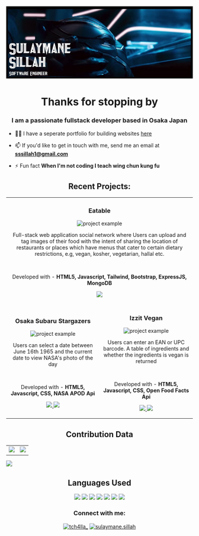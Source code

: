 # ![Header](https://github.com/Tch4lla/Tch4lla/blob/main/Github_Header.jpg)

<h1 align="center">Thanks for stopping by</h1>
<h3 align="center">I am a passionate fullstack developer based in Osaka Japan</h3>


- 👨‍💻 I have a seperate portfolio for building websites <a href="https://sulaymanesillah.netlify.app">here</a>

- 📫 If you'd like to get in touch with me, send me an email at **sssillah1@gmail.com**

- ⚡ Fun fact **When I'm not coding I teach wing chun kung fu**



<h2 align="center">Recent Projects:</h2>

<div align="center">
  <table>
    <tr>
      <td colspan="2">
          <h3 align="center">Eatable</h3>
          <p align="center">
            <img src="https://media.giphy.com/media/l17nTWw6bdRiIAK4Ez/giphy.gif" alt="project example" width="100%"/>
            <p align="center">
               Full-stack web application social network where Users can upload and tag images of their food with the intent of sharing the location of restaurants or places which have menus that cater to certain dietary restrictions, e.g, vegan, kosher, vegetarian, hallal etc. 
            </p>
          <br>
          <p align="center"> Developed with - <strong> HTML5, Javascript, Tailwind, Bootstrap, ExpressJS, MongoDB</strong><p>
            <p align="center">
              <a href="https://github.com/Tch4lla/Eatable/" target="_blank">
              <img src="https://img.shields.io/badge/Code-lightgrey?style=for-the-badge&logo=github"/>
              </a>  
            </p>
          </p>
        </td>
    </tr>
    <tr>
        <td width="50%">
          <h3 align="center">Osaka Subaru Stargazers</h3>
          <p align="center">
            <img src="https://media.giphy.com/media/RNxI88WtHRLGR7zDyP/giphy.gif" alt="project example" width="100%"/>
            <p align="center">
              Users can select a date between June 16th 1965 and the current date to view NASA's photo of the day
            </p>
          <br>
          <p align="center"> Developed with - <strong> HTML5, Javascript, CSS, NASA APOD Api</strong><p>
          <p align="center">
          <a href="https://github.com/Tch4lla/Osaka_Subaru" target="_blank">
          <img src="https://img.shields.io/badge/Code-lightgrey?style=for-the-badge&logo=github"/>
          </a>  
          <a href="https://osakasubaru.netlify.app/" target="_blank">
          <img src="https://img.shields.io/badge/-website-green?style=for-the-badge&color=005da8"/>
          </a>
          </p>
          </p>
        </td>
        <td width="50%">
          <h3 align="center">Izzit Vegan</h3>
          <p align="center">
            <a href"https://izzit.netlify.app/"><img src="https://media.giphy.com/media/eRGBx0qZUT00PrKfDT/giphy.gif" alt="project example"/></a>
            <p align="center">
             Users can enter an EAN or UPC barcode. A table of ingredients and whether the ingredients is vegan is returned
            </p>
            <br>
            <p align="center">Developed with - <strong> HTML5, Javascript, CSS, Open Food Facts Api</strong><p>
            <p align="center">
            <a href="https://github.com/Tch4lla/Izzit_vegan" target="_blank">
            <img src="https://img.shields.io/badge/Code-lightgrey?style=for-the-badge&logo=github"/>
            </a>  
            <a href="https://izzit.netlify.app/" target="_blank">
            <img src="https://img.shields.io/badge/-website-green?style=for-the-badge&color=005da8"/>
            </a>
            </p>
            </p>
        </td>
      </tr>
  </table>
</div>

  <!--Analytics & Data-->
<h2 align="center">Contribution Data</h2>
<div align="center">
<table>
<tr>
<td width="50%">
<img src="http://github-readme-streak-stats.herokuapp.com?user=Tch4lla&hide_border=true&background=FFFFFF00&fire=0AA9FF&currStreakLabel=0AA9FF&ring=006fc9&currStreakNum=00AEFF&sideNums=0AA9FF&sideLabels=0AA9FF&dates=999c9e&stroke=E0E0E04E">
</td>
<td width="50%">
<img width="100%" src="https://github-readme-stats.vercel.app/api?username=Tch4lla&bg_color=FFFFFF00&hide_border=true&text_color=005da8&title_color=1288ff&include_all_commits=true&count_private=true">
</table>
</div>
<img src="https://activity-graph.herokuapp.com/graph?username=Tch4lla&bg_color=FFFFFF00&color=0aa9ff&line=1288ff&point=26acff&hide_border=true&title_color=">
<h2 align="center">Languages Used</h2>
<p align="center">
<img src="https://img.shields.io/badge/HTML5-005da8?style=for-the-badge&logo=html5&logoColor=white" height=25>
<img src="https://img.shields.io/badge/CSS3-005da8?style=for-the-badge&logo=css3&logoColor=white" height=25>
<img src="https://img.shields.io/badge/JavaScript-005da8?style=for-the-badge&logo=javascript&logoColor=F7DF1E" height=25>
<img src="https://img.shields.io/badge/Node.js-005da8?style=for-the-badge&logo=nodedotjs&logoColor=white" height=25>
<img src="https://img.shields.io/badge/React-005da8?style=for-the-badge&logo=react&logoColor=61DAFB" height=25>
<img src="https://img.shields.io/badge/MongoDB-005da8?style=for-the-badge&logo=mongodb&logoColor=white" height=25>
<img src="https://img.shields.io/badge/GIT-005da8?style=for-the-badge&logo=git&logoColor=white" height=25>
</p>


<h3 align="center">Connect with me:</h3>
<p align="center">
<a href="https://twitter.com/tch4lla_" target="blank"><img align="center" src="https://raw.githubusercontent.com/rahuldkjain/github-profile-readme-generator/master/src/images/icons/Social/twitter.svg" alt="tch4lla_" height="30" width="40" /></a>
<a href="https://linkedin.com/in/sulaymane.sillah" target="blank"><img align="center" src="https://raw.githubusercontent.com/rahuldkjain/github-profile-readme-generator/master/src/images/icons/Social/linked-in-alt.svg" alt="sulaymane.sillah" height="30" width="40" /></a>
</p>

